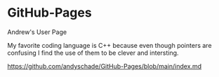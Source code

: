 # GitHub-Pages
Andrew's User Page

My favorite coding language is C++ because even though pointers are confusing I find the use of them to be clever and intersting.

https://github.com/andyschade/GitHub-Pages/blob/main/index.md

